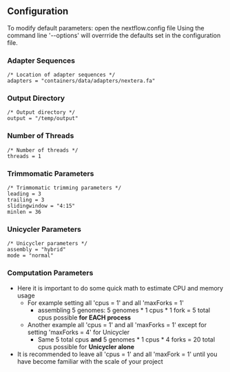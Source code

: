 Configuration
-------------

To modify default parameters: open the nextflow.config file 
Using the command line '--options' will overrride the defaults set in the configuration file.

### Adapter Sequences
```
/* Location of adapter sequences */
adapters = "containers/data/adapters/nextera.fa"
```

### Output Directory
```
/* Output directory */
output = "/temp/output"
```

### Number of Threads
```
/* Number of threads */
threads = 1
```

### Trimmomatic Parameters
```
/* Trimmomatic trimming parameters */
leading = 3
trailing = 3
slidingwindow = "4:15"
minlen = 36
```

### Unicycler Parameters
```
/* Unicycler parameters */
assembly = "hybrid"
mode = "normal"
```
### Computation Parameters 
- Here it is important to do some quick math to estimate CPU and memory usage
  - For example setting all 'cpus = 1' and all 'maxForks = 1' 
    - assembling 5 genomes: 5 genomes * 1 cpus * 1 fork = 5 total cpus possible **for EACH process**
  - Another example all 'cpus = 1' and all 'maxForks = 1' except for setting 'maxForks = 4' for Unicycler
    - Same 5 total cpus **and** 5 genomes * 1 cpus * 4 forks = 20 total cpus possible for **Unicycler alone**
- It is recommended to leave all 'cpus = 1' and all 'maxFork = 1' until you have become familiar with the scale of your project


